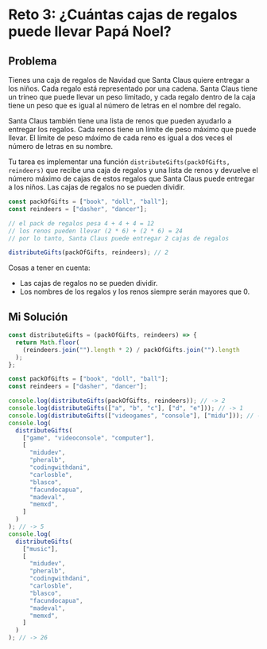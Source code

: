 # Reto 3: ¿Cuántas cajas de regalos puede llevar Papá Noel?

## Problema

Tienes una caja de regalos de Navidad que Santa Claus quiere entregar a los niños. Cada regalo está representado por una cadena. Santa Claus tiene un trineo que puede llevar un peso limitado, y cada regalo dentro de la caja tiene un peso que es igual al número de letras en el nombre del regalo.

Santa Claus también tiene una lista de renos que pueden ayudarlo a entregar los regalos. Cada renos tiene un límite de peso máximo que puede llevar. El límite de peso máximo de cada reno es igual a dos veces el número de letras en su nombre.

Tu tarea es implementar una función `distributeGifts(packOfGifts, reindeers)` que recibe una caja de regalos y una lista de renos y devuelve el número máximo de cajas de estos regalos que Santa Claus puede entregar a los niños. Las cajas de regalos no se pueden dividir.

```js
const packOfGifts = ["book", "doll", "ball"];
const reindeers = ["dasher", "dancer"];

// el pack de regalos pesa 4 + 4 + 4 = 12
// los renos pueden llevar (2 * 6) + (2 * 6) = 24
// por lo tanto, Santa Claus puede entregar 2 cajas de regalos

distributeGifts(packOfGifts, reindeers); // 2
```

Cosas a tener en cuenta:

- Las cajas de regalos no se pueden dividir.
- Los nombres de los regalos y los renos siempre serán mayores que 0.

## Mi Solución

```js
const distributeGifts = (packOfGifts, reindeers) => {
  return Math.floor(
    (reindeers.join("").length * 2) / packOfGifts.join("").length
  );
};

const packOfGifts = ["book", "doll", "ball"];
const reindeers = ["dasher", "dancer"];

console.log(distributeGifts(packOfGifts, reindeers)); // -> 2
console.log(distributeGifts(["a", "b", "c"], ["d", "e"])); // -> 1
console.log(distributeGifts(["videogames", "console"], ["midu"])); // -> 0
console.log(
  distributeGifts(
    ["game", "videoconsole", "computer"],
    [
      "midudev",
      "pheralb",
      "codingwithdani",
      "carlosble",
      "blasco",
      "facundocapua",
      "madeval",
      "memxd",
    ]
  )
); // -> 5
console.log(
  distributeGifts(
    ["music"],
    [
      "midudev",
      "pheralb",
      "codingwithdani",
      "carlosble",
      "blasco",
      "facundocapua",
      "madeval",
      "memxd",
    ]
  )
); // -> 26
```
